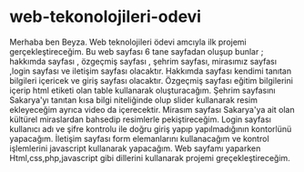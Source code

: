 # web-tekonolojileri-odevi

Merhaba ben Beyza. Web teknolojileri ödevi amcıyla ilk projemi gerçekleştireceğim.
Bu web sayfası 6 tane sayfadan oluşup bunlar ; hakkımda sayfası , özgeçmiş sayfası , şehrim sayfası, mirasımız sayfası ,login sayfası ve iletişim sayfası olacaktır.
Hakkımda sayfası kendimi tanıtan bilgileri içericek ve giriş sayfası olacaktır.
Özgeçmiş sayfası eğitim bilgilerini içerip html etiketi olan table kullanarak oluşturacağım.
Şehrim sayfasını Sakarya'yı tanıtan kısa bilgi niteliğinde olup slider kullanarak resim ekleyeceğim ayrıca video da  içerecektir.
Mirasım sayfası Sakarya'ya ait olan kültürel miraslardan bahsedip resimlerle pekiştireceğim.
Login sayfası kullanıcı adı ve şifre kontrolu ile doğru giriş yapıp yapılmadığının kontorlünü yapacağım.
İletişim sayfası form elemanlarını kullanacağım ve  kontrol işlemlerini javascript kullanarak yapacağım.
Web sayfamı yaparken Html,css,php,javascript gibi dillerini kullanarak projemi greçekleştireceğim.
